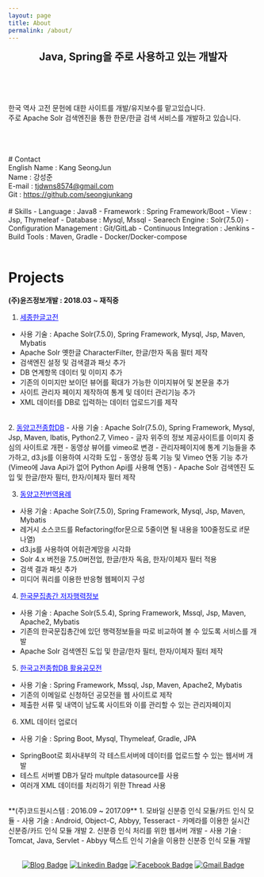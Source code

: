 ```yaml
---
layout: page
title: About
permalink: /about/
---
```



<div align=center style="font-weight:bold;font-size:1.5em;">Java, Spring을 주로 사용하고 있는 개발자</div>

<br><br><br>
<p>
한국 역사 고전 문헌에 대한 사이트를 개발/유지보수를 맡고있습니다.<br>
주로 Apache Solr 검색엔진을 통한 한문/한글 검색 서비스를 개발하고 있습니다.
</p>
<br><br><br>
# Contact

<div>English Name : Kang SeongJun</div>
<div>Name : 강성준</div>
<div>E-mail 	: <a href="mailto:tjdwns8574@gmail.com">tjdwns8574@gmail.com</a></div>
<div>Git : <a href="https://github.com/seongjunkang">https://github.com/seongjunkang</a></div>
<br>
# Skills
- Language : Java8
- Framework : Spring Framework/Boot
- View : Jsp, Thymeleaf
- Database : Mysql, Mssql
- Searech Engine : Solr(7.5.0)
- Configuration Management : Git/GitLab
- Continuous Integration : Jenkins
- Build Tools : Maven, Gradle
- Docker/Docker-compose
<br>
<br>

# Projects
**(주)윤즈정보개발 : 2018.03 ~ 재직중**
 <br>
1. <a href="http://db.sejongkorea.org/" target="_blank" style="color:blue;">세종한글고전</a>
- 사용 기술 : Apache Solr(7.5.0), Spring Framework, Mysql, Jsp, Maven, Mybatis
- Apache Solr 옛한글 CharacterFilter, 한글/한자 독음 필터 제작
- 검색엔진 설정 및 검색결과 패싯 추가
- DB 연계항목 데이터 및 이미지 추가
- 기존의 이미지만 보이던 뷰어를 확대가 가능한 이미지뷰어 및 본문을 추가
- 사이트 관리자 페이지 제작하여 통계 및 데이터 관리기능 추가
- XML 데이터를 DB로 입력하는 데이터 업로드기를 제작
<br>
2. <a href="http://db.cyberseodang.or.kr/" target="_blank" style="color:blue;">동양고전종합DB</a>
- 사용 기술 :  Apache Solr(7.5.0), Spring Framework, Mysql, Jsp, Maven, Ibatis, Python2.7, Vimeo
- 글자 위주의 정보 제공사이트를 이미지 중심의 사이트로 개편
- 동영상 뷰어를 vimeo로 변경
- 관리자페이지에 통계 기능들을 추가하고, d3.js를 이용하여 시각화 도입
- 동영상 등록 기능 및 Vimeo 연동 기능 추가(Vimeo에 Java Api가 없어 Python Api를 사용해 연동)
- Apache Solr 검색엔진 도입 및 한글/한자 필터, 한자/이체자 필터 제작

3. <a href="http://lu.juntong.or.kr/" target="_blank" style="color:blue;">동양고전번역용례</a>
- 사용 기술 : Apache Solr(7.5.0), Spring Framework, Mysql, Jsp, Maven, Mybatis
- 레거시 소스코드를 Refactoring(for문으로 5줄이면 될 내용을 100줄정도로 if문 나열)
- d3.js를 사용하여 어휘관계망을 시각화
- Solr 4.x 버전을  7.5.0버전업, 한글/한자 독음, 한자/이체자 필터 적용
- 검색 결과 패싯 추가
- 미디어 쿼리를 이용한 반응형 웹페이지 구성

4. <a href="https://life.itkc.or.kr/" target="_blank" style="color:blue;">한국문집총간 저자행력정보</a>
- 사용 기술 : Apache Solr(5.5.4), Spring Framework, Mssql, Jsp, Maven, Apache2, Mybatis
- 기존의 한국문집총간에 있던 행력정보들을 따로 비교하여 볼 수 있도록 서비스를 개발
- Apache Solr 검색엔진 도입 및 한글/한자 필터, 한자/이체자 필터 제작

5. <a href="https://contest.itkc.or.kr/" target="_blank" style="color:blue;">한국고전종합DB 활용공모전</a>
- 사용 기술 : Spring Framework, Mssql, Jsp, Maven, Apache2, Mybatis
- 기존의 이메일로 신청하던 공모전을 웹 사이트로 제작
- 제출한 서류 및 내역이 남도록 사이트와 이를 관리할 수 있는 관리자페이지

6. XML 데이터 업로더
- 사용 기술 : Spring Boot, Mysql, Thymeleaf, Gradle, JPA
* SpringBoot로 회사내부의 각 테스트서버에 데이터를 업로드할 수 있는 웹서버 개발
* 테스트 서버별 DB가 달라 multple datasource를 사용
* 여러개 XML 데이터를 처리하기 위한 Thread 사용

<br>
**(주)코드원시스템 : 2016.09 ~ 2017.09**
1. 모바일 신분증 인식 모듈/카드 인식 모듈
- 사용 기술 : Android, Object-C, Abbyy, Tesseract
- 카메라를 이용한 실시간 신분증/카드 인식 모듈 개발
2. 신분증 인식 처리를 위한 웹서버 개발 
- 사용 기술 : Tomcat, Java, Servlet
- Abbyy 텍스트 인식 기술을 이용한 신분증 인식 모듈 개발

<br>
<br>


<div align=center>

<a href="https://seongjunkang.github.io/" rel="nofollow"><img src="https://camo.githubusercontent.com/45c3b52885bb0bf958d1d836b9f8629cfe7720f5/68747470733a2f2f696d672e736869656c64732e696f2f62616467652f2d426c6f672d626c61636b3f7374796c653d666c61742d737175617265266c6f676f3d676974687562266c696e6b3d68747470733a2f2f73656f6e676a756e6b616e672e6769746875622e696f2f" alt="Blog Badge" data-canonical-src="https://img.shields.io/badge/-Blog-black?style=flat-square&amp;logo=github&amp;link=https://seongjunkang.github.io/" style="max-width:100%;"></a>
<a href="https://www.linkedin.com/in/kang-seong-jun-119b12152/" rel="nofollow"><img src="https://camo.githubusercontent.com/656c5d07dc4aae2fda8a37d67b2b4771bd153955/68747470733a2f2f696d672e736869656c64732e696f2f62616467652f2d4c696e6b6564496e2d626c75653f7374796c653d666c61742d737175617265266c6f676f3d4c696e6b6564696e266c6f676f436f6c6f723d7768697465266c696e6b3d68747470733a2f2f7777772e6c696e6b6564696e2e636f6d2f696e2f6b616e672d73656f6e672d6a756e2d3131396231323135322f" alt="Linkedin Badge" data-canonical-src="https://img.shields.io/badge/-LinkedIn-blue?style=flat-square&amp;logo=Linkedin&amp;logoColor=white&amp;link=https://www.linkedin.com/in/kang-seong-jun-119b12152/" style="max-width:100%;"></a>
<a href="https://www.facebook.com/xlsxlsdh" rel="nofollow"><img src="https://camo.githubusercontent.com/61e4a6beeec5a73dff206f0381ae6867dd492c4c/68747470733a2f2f696d672e736869656c64732e696f2f62616467652f2d46616365626f6f6b2d3138373766323f7374796c653d666c61742d737175617265266c6f676f3d66616365626f6f6b266c6f676f436f6c6f723d7768697465266c696e6b3d68747470733a2f2f7777772e66616365626f6f6b2e636f6d2f786c73786c736468" alt="Facebook Badge" data-canonical-src="https://img.shields.io/badge/-Facebook-1877f2?style=flat-square&amp;logo=facebook&amp;logoColor=white&amp;link=https://www.facebook.com/xlsxlsdh" style="max-width:100%;"></a>
<a href="mailto:tjdwns8574@gmail.com"><img src="https://camo.githubusercontent.com/564df256e2ec034c1825b0e0af5dd03e0d4fd69c/68747470733a2f2f696d672e736869656c64732e696f2f62616467652f2d476d61696c2d6431343833363f7374796c653d666c61742d737175617265266c6f676f3d476d61696c266c6f676f436f6c6f723d7768697465266c696e6b3d6d61696c746f3a746a64776e733835373440676d61696c2e636f6d" alt="Gmail Badge" data-canonical-src="https://img.shields.io/badge/-Gmail-d14836?style=flat-square&amp;logo=Gmail&amp;logoColor=white&amp;link=mailto:tjdwns8574@gmail.com" style="max-width:100%;"></a>

</div>
